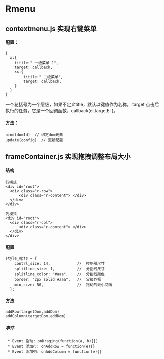 # Rmenu
## contextmenu.js 实现右键菜单
#### 配置：
```
{
  x:{
    titile:" 一级菜单 1",
    target: callback,
    xx:{
        titile:" 二级菜单",
        target: callback,        
    }
  }
}
```
一个花括号为一个层级，如果不定义title，默认以键值作为名称。 target 点击后执行的任务，它是一个回调函数，callback(el,targetEl )。

#### 方法：

```
bind(domId)  // 绑定dom元素
update(config)  // 更新配置
```


## frameContainer.js  实现拖拽调整布局大小

#### 结构
```
行模式
<div id="root">
  <div class="r-row"> 
      <div class="r-content"> </div>
  </div>
</div>

列模式
<div id="root">
  <div class="r-col"> 
      <div class="r-content"> </div>
  </div>
</div>

```

#### 配置
```
style_opts = {
    contrl_size: 14,            //  控制器尺寸
    splitline_size: 1,          //  分割线尺寸
    splitline_color: "#aaa",    //  分割线颜色
    border: "2px solid #aaa",   //  父级外框
    min_size: 50,               //  拖动的最小间隔
  };
```

#### 方法
```
addRow(targetDom,addDom)
addColumn(targetDom,addDom)
```

##### 事件
```
 * Event 拖动: onDraging(function(a, b){})
 * Event 添加行: onAddRow = function(e){}
 * Event 添加列: onAddColumn = function(e){}
 ```
 

